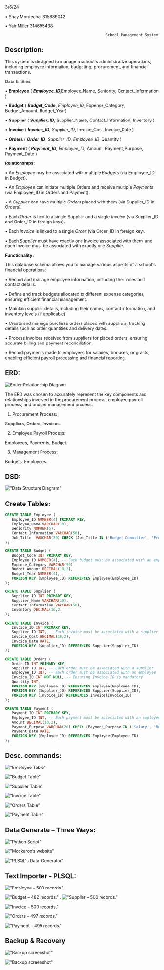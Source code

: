 3/6/24

•	Shay Mordechai			315689042

•	Yair Miller			314695438

                                                  School Management System

## Description:

This system is designed to manage a school's administrative operations, including employee information, budgeting, procurement, and financial transactions.

Data Entities:

•	__Employee__ ( ***Employee_ID***,Employee_Name, Seniority, Contact_Information )

•	__Budget__ ( ***Budget_Code***, _Employee_ID_, Expense_Category, Budget_Amount, Budget_Year)

•	__Supplier__ ( ***Supplier_ID***, Supplier_Name, Contact_Information, Inventory )

•	__Invoice__ ( ***Invoice_ID***, _Supplier_ID_, Invoice_Cost, Invoice_Date )

•	__Orders__ ( ***Order_ID***, _Supplier_ID_, _Employee_ID_, Quantity )

•	__Payment__ ( ***Payment_ID***, _Employee_ID_, Amount, Payment_Purpose, Payment_Date )


**Relationships:**

• An _Employee_ may be associated with multiple _Budgets_ (via Employee_ID in Budget).

• An _Employee_ can initiate multiple Orders and receive multiple _Payments_ (via Employee_ID in Orders and Payment).

• A _Supplier_ can have multiple _Orders_ placed with them (via Supplier_ID in Orders).

• Each _Order_ is tied to a single Supplier and a single _Invoice_ (via Supplier_ID and Order_ID in foreign keys).

• Each _Invoice_ is linked to a single _Order_ (via Order_ID in foreign key).

• Each _Supplier_ must have exactly one Invoice associated with them, and each Invoice must be associated with exactly one _Supplier_.

**Functionality:**

This database schema allows you to manage various aspects of a school's financial operations:

• Record and manage employee information, including their roles and contact details.

• Define and track budgets allocated to different expense categories, ensuring efficient financial management.

• Maintain supplier details, including their names, contact information, and inventory levels (if applicable).

• Create and manage purchase orders placed with suppliers, tracking details such as order quantities and delivery dates.

• Process invoices received from suppliers for placed orders, ensuring accurate billing and payment reconciliation.

• Record payments made to employees for salaries, bonuses, or grants, enabling efficient payroll processing and financial reporting.

## ERD:
 ![Entity-Relationship Diagram](Stage.1/ERD/ERD.png)

The ERD was chosen to accurately represent the key components and relationships involved in the procurement process, employee payroll process, and budget management process.

1. Procurement Process:

Suppliers, Orders, Invoices.

2. Employee Payroll Process:

Employees, Payments, Budget.

3. Management Process:

Budgets, Employees.


## DSD:
 !["Data Structure Diagram"](Stage.1/DSD/DSD.png)

## Create Tables:
```sql
CREATE TABLE Employee (
   Employee_ID NUMBER(4) PRIMARY KEY,
   Employee_Name VARCHAR(30),
   Seniority NUMBER(5),
   Contact_Information VARCHAR(50),
   Job_Title  VARCHAR(30) CHECK (Job_Title IN ('Budget Committee', 'Procurement Manager', 'Worker'))
);

CREATE TABLE Budget (
   Budget_Code INT PRIMARY KEY,
   Employee_ID NUMBER(4), -- Each budget must be associated with an employee
   Expense_Category VARCHAR(50),
   Budget_Amount DECIMAL(10,2),
   Budget_Year NUMBER(4),
   FOREIGN KEY (Employee_ID) REFERENCES Employee(Employee_ID)
);

CREATE TABLE Supplier (
   Supplier_ID INT PRIMARY KEY,
   Supplier_Name VARCHAR(30),
   Contact_Information VARCHAR(50),
   Inventory DECIMAL(10,2)
);

CREATE TABLE Invoice (
   Invoice_ID INT PRIMARY KEY,
   Supplier_ID INT, -- Each invoice must be associated with a supplier
   Invoice_Cost DECIMAL(10,2),
   Invoice_Date DATE,
   FOREIGN KEY (Supplier_ID) REFERENCES Supplier(Supplier_ID)
);

CREATE TABLE Orders (
   Order_ID INT PRIMARY KEY,
   Supplier_ID INT, -- Each order must be associated with a supplier
   Employee_ID INT, -- Each order must be associated with an employee
   Invoice_ID INT NOT NULL, -- Ensuring Invoice_ID is mandatory
   Quantity INT,
   FOREIGN KEY (Employee_ID) REFERENCES Employee(Employee_ID),
   FOREIGN KEY (Supplier_ID) REFERENCES Supplier(Supplier_ID),
   FOREIGN KEY (Invoice_ID) REFERENCES Invoice(Invoice_ID)
);

CREATE TABLE Payment (
   Payment_ID INT PRIMARY KEY,
   Employee_ID INT, -- Each payment must be associated with an employee
   Amount DECIMAL(10,2),
   Payment_Purpose VARCHAR(20) CHECK (Payment_Purpose IN ('Salary', 'Bonus', 'Grant')),
   Payment_Date DATE,
   FOREIGN KEY (Employee_ID) REFERENCES Employee(Employee_ID)
);
```
## Desc. commands:

!["Employee Table"](Stage.1\SQL\DESC\Employee.png)

!["Budget Table"](Stage.1\SQL\DESC\Budget.png)

!["Supplier Table"](Stage.1\SQL\DESC\Supplier.png)

!["Invoice Table"](Stage.1\SQL\DESC\Invoice.png)

!["Orders Table"](Stage.1\SQL\DESC\Orders.png)

!["Payment Table"](Stage.1\SQL\DESC\Payment.png)

## Data Generate – Three Ways:

 !["Python Script"](Stage.1/TABLES/GENERATE/ERD.png)
 
!["Mockaroo’s website"](Stage.1/TABLES/GENERATE/DSD.png)

 !["PLSQL's Data-Generator"](Stage.1/TABLES/GENERATE/PLSQL_Data_Generator.png)
 
## Text Importer - PLSQL:

!["Employee – 500 records."](Stage.1/TABLES/IMPORT/Employee.png)
 
!["Budget – 482 records."](Stage.1/TABLES/IMPORT/Budget.png)
. 
!["Supplier – 500 records."](Stage.1/TABLES/IMPORT/Budget.png)
 
!["Invoice – 500 records."](Stage.1/TABLES/IMPORT/Invoice.png)
 
!["Orders – 497 records."](Stage.1/TABLES/IMPORT/Orders.png)

!["Payment – 499 records."](Stage.1/TABLES/IMPORT/Payment.png)

## Backup & Recovery

!["Backup screenshot"](Stage.1\Backup\backup.png)

!["Backup screenshot"](Stage.1\Backup\recovery.png)


